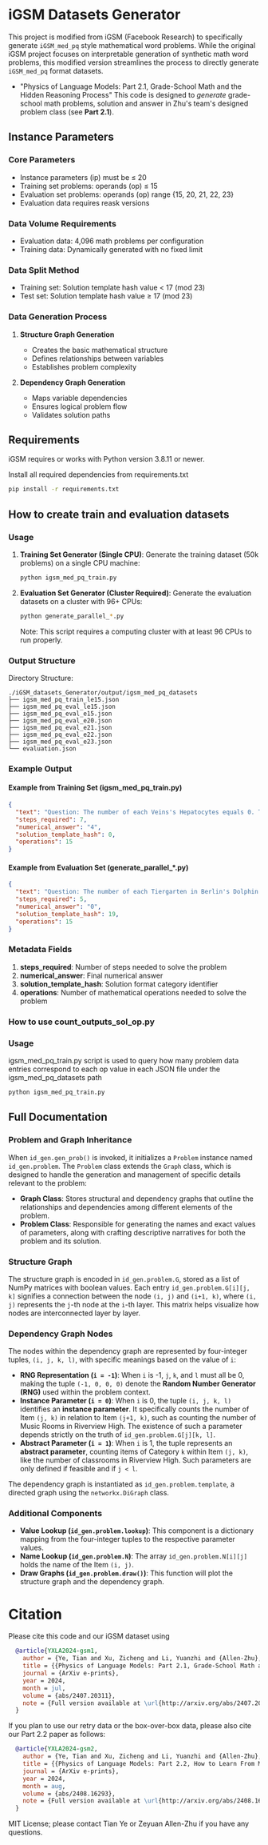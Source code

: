 # iGSM Datasets Generator

This project is modified from iGSM (Facebook Research) to specifically generate `iGSM_med_pq` style mathematical word problems. While the original iGSM project focuses on interpretable generation of synthetic math word problems, this modified version streamlines the process to directly generate `iGSM_med_pq` format datasets.

* "Physics of Language Models: Part 2.1, Grade-School Math and the Hidden Reasoning Process" This code is designed to *generate* grade-school math problems, solution and answer in Zhu's team's designed problem class (see **Part 2.1**).

## Instance Parameters

### Core Parameters
* Instance parameters (ip) must be ≤ 20
* Training set problems: operands (op) ≤ 15
* Evaluation set problems: operands (op) range {15, 20, 21, 22, 23}
* Evaluation data requires reask versions

### Data Volume Requirements
* Evaluation data: 4,096 math problems per configuration
* Training data: Dynamically generated with no fixed limit

### Data Split Method
* Training set: Solution template hash value < 17 (mod 23)
* Test set: Solution template hash value ≥ 17 (mod 23)

### Data Generation Process
1. **Structure Graph Generation**
   * Creates the basic mathematical structure
   * Defines relationships between variables
   * Establishes problem complexity

2. **Dependency Graph Generation**
   * Maps variable dependencies
   * Ensures logical problem flow
   * Validates solution paths


## Requirements
iGSM requires or works with Python version 3.8.11 or newer.

Install all required dependencies from requirements.txt
```bash
pip install -r requirements.txt
```

## How to create train and evaluation datasets

### Usage

1. **Training Set Generator (Single CPU)**:
   Generate the training dataset (50k problems) on a single CPU machine:
   ```bash
   python igsm_med_pq_train.py
   ```

2. **Evaluation Set Generator (Cluster Required)**:
   Generate the evaluation datasets on a cluster with 96+ CPUs:
   ```bash
   python generate_parallel_*.py
   ```
   Note: This script requires a computing cluster with at least 96 CPUs to run properly.

### Output Structure

Directory Structure:
```
./iGSM_datasets_Generator/output/igsm_med_pq_datasets
├── igsm_med_pq_train_le15.json
├── igsm_med_pq_eval_le15.json
├── igsm_med_pq_eval_e15.json
├── igsm_med_pq_eval_e20.json
├── igsm_med_pq_eval_e21.json
├── igsm_med_pq_eval_e22.json
├── igsm_med_pq_eval_e23.json
└── evaluation.json
```

### Example Output

#### Example from Training Set (igsm_med_pq_train.py)

```json
{
  "text": "Question: The number of each Veins's Hepatocytes equals 0. The number of each Salt Marsh's Banshee equals 1. The number of each Banshee's Mitral Valve equals 6 more than each Leprechaun's Organs. The number of each Mitral Valve's Basal Cells equals 19 times as much as the sum of each Estuary's Cells, each Deep Sea Ecosystem's Creatures and each Deep Sea Ecosystem's Organs. The number of each Leprechaun's Capillaries equals 22 times as much as each Salt Marsh's Banshee. The number of each Banshee's Veins equals each Veins's Ciliated Epithelial Cells. The number of each Salt Marsh's Leprechaun equals each Veins's Ciliated Epithelial Cells. The number of each Salt Marsh's Gorgon equals each Deep Sea Ecosystem's Organs. The number of each Veins's Ciliated Epithelial Cells equals the sum of each Banshee's Mitral Valve and each Leprechaun's Capillaries. How many Veins does Banshee have?\nSolution: Define Salt Marsh's Banshee as T; so T = 1. Define Leprechaun's Capillaries as o; so o = 22 * T = 22 * 1 = 22. Define Leprechaun's Organs as p; so p = o = 22. Define Banshee's Mitral Valve as e; so e = 6 + p = 6 + 22 = 5. Define Veins's Ciliated Epithelial Cells as M; so M = e + o = 5 + 22 = 4. Define Banshee's Veins as V; so V = M = 4.\nAnswer: 4\n\n",
  "steps_required": 7,
  "numerical_answer": "4",
  "solution_template_hash": 0,
  "operations": 15
}
```

#### Example from Evaluation Set (generate_parallel_*.py)

```json
{
  "text": "Question: The number of each Tiergarten in Berlin's Dolphin equals 17. The number of each Dolphin's Hypothalamus equals 22. The number of each Tiergarten in Berlin's Sea Urchin equals 15. The number of each Griffith Park in Los Angeles's Puffer Fish equals 15 times as much as each Tiergarten in Berlin's Sea Urchin. The number of each Dolphin's Occipital Lobe equals each Sea Urchin's Organs. The number of each Dolphin's Autonomic Nerves equals 2 more than each Tiergarten in Berlin's Dolphin. How many Organs does Griffith Park in Los Angeles have?\nSolution: Define Tiergarten in Berlin's Sea Urchin as V; so V = 15. Define Griffith Park in Los Angeles's Puffer Fish as U; so U = 15 * V = 15 * 15 = 18. Define Puffer Fish's Organs as G; so G = 0. Define Griffith Park in Los Angeles's Organs as x; so x = U * G = 18 * 0 = 0.\nAnswer: 0\n\n",
  "steps_required": 5,
  "numerical_answer": "0",
  "solution_template_hash": 19,
  "operations": 15
}
```

### Metadata Fields

1. **steps_required**: Number of steps needed to solve the problem
2. **numerical_answer**: Final numerical answer
3. **solution_template_hash**: Solution format category identifier
4. **operations**: Number of mathematical operations needed to solve the problem

### How to use count_outputs_sol_op.py

### Usage

   igsm_med_pq_train.py script is used to query how many problem data entries correspond to each op value in each JSON file under the igsm_med_pq_datasets path

   ```bash
   python igsm_med_pq_train.py
   ```


## Full Documentation

### Problem and Graph Inheritance
When `id_gen.gen_prob()` is invoked, it initializes a `Problem` instance named `id_gen.problem`. The `Problem` class extends the `Graph` class, which is designed to handle the generation and management of specific details relevant to the problem:
- **Graph Class**: Stores structural and dependency graphs that outline the relationships and dependencies among different elements of the problem.
- **Problem Class**: Responsible for generating the names and exact values of parameters, along with crafting descriptive narratives for both the problem and its solution.

### Structure Graph
The structure graph is encoded in `id_gen.problem.G`, stored as a list of NumPy matrices with boolean values. Each entry `id_gen.problem.G[i][j, k]` signifies a connection between the node `(i, j)` and `(i+1, k)`, where `(i, j)` represents the `j`-th node at the `i`-th layer. This matrix helps visualize how nodes are interconnected layer by layer.

### Dependency Graph Nodes
The nodes within the dependency graph are represented by four-integer tuples, `(i, j, k, l)`, with specific meanings based on the value of `i`:
- **RNG Representation (`i = -1`)**: When `i` is -1, `j`, `k`, and `l` must all be 0, making the tuple `(-1, 0, 0, 0)` denote the **Random Number Generator (RNG)** used within the problem context.
- **Instance Parameter (`i = 0`)**: When `i` is 0, the tuple `(i, j, k, l)` identifies an **instance parameter**. It specifically counts the number of Item `(j, k)` in relation to Item `(j+1, k)`, such as counting the number of Music Rooms in Riverview High. The existence of such a parameter depends strictly on the truth of `id_gen.problem.G[j][k, l]`.
- **Abstract Parameter (`i = 1`)**: When `i` is 1, the tuple represents an **abstract parameter**, counting items of Category `k` within Item `(j, k)`, like the number of classrooms in Riverview High. Such parameters are only defined if feasible and if `j < l`.

The dependency graph is instantiated as ``id_gen.problem.template``, a directed graph using the ``networkx.DiGraph`` class.

### Additional Components
- **Value Lookup (`id_gen.problem.lookup`)**: This component is a dictionary mapping from the four-integer tuples to the respective parameter values.
- **Name Lookup (`id_gen.problem.N`)**: The array `id_gen.problem.N[i][j]` holds the name of the Item `(i, j)`.
- **Draw Graphs (`id_gen.problem.draw()`)**: This function will plot the structure graph and the dependency graph.

# Citation

Please cite this code and our iGSM dataset using
```bibtex
  @article{YXLA2024-gsm1,
    author = {Ye, Tian and Xu, Zicheng and Li, Yuanzhi and {Allen-Zhu}, Zeyuan},
    title = {{Physics of Language Models: Part 2.1, Grade-School Math and the Hidden Reasoning Process}},
    journal = {ArXiv e-prints},
    year = 2024,
    month = jul,
    volume = {abs/2407.20311},
    note = {Full version available at \url{http://arxiv.org/abs/2407.20311}}
  }
```

If you plan to use our retry data or the box-over-box data, please also cite our Part 2.2 paper as follows:
```bibtex
  @article{YXLA2024-gsm2,
    author = {Ye, Tian and Xu, Zicheng and Li, Yuanzhi and {Allen-Zhu}, Zeyuan},
    title = {{Physics of Language Models: Part 2.2, How to Learn From Mistakes on Grade-School Math Problems}},
    journal = {ArXiv e-prints},
    year = 2024,
    month = aug,
    volume = {abs/2408.16293},
    note = {Full version available at \url{http://arxiv.org/abs/2408.16293}}
  }
```

MIT License; please contact Tian Ye or Zeyuan Allen-Zhu if you have any questions.
